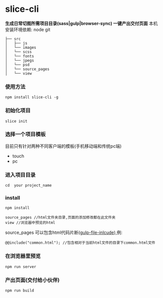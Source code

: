 # slice-cli

**生成日常切图所需项目目录(sass|gulp|browser-sync) 一键产出交付页面**
本机安装环境依赖: node git

```
├── src
│   ├── js
│   └── images
│   └── scss
│   └── fonts
│   └── jpegs
│   └── psd
│   └── source_pages
│   └── view 
```

### 使用方法
```
npm install slice-cli -g
```


### 初始化项目
```
slice init
```

### 选择一个项目模板
目前只有针对两种不同客户端的模板(手机移动端和传统pc端)
* touch
* pc
    
### 进入项目目录    
```
cd  your project_name
```

### install
```
npm install
```

```
source_pages //html文件夹目录,页面的添加修改都在此文件夹
view //浏览器中预览的html
```

source_pages 可以包含html代码片断([gulp-file-inlcude](https://github.com/coderhaoxin/gulp-file-include)),例:

```
@@include("common.html"); //包含相对于当前html文件的目录下common.html文件
```   


### 在浏览器里预览
```
npm run server
```

### 产出页面(交付给小伙伴)
```
npm run build
```


